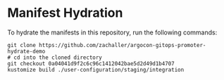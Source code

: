 # Manifest Hydration

To hydrate the manifests in this repository, run the following commands:

```shell
git clone https://github.com/zachaller/argocon-gitops-promoter-hydrate-demo
# cd into the cloned directory
git checkout 0a04041d9f2c6c96c1412042bae5d2d49d1b4707
kustomize build ./user-configuration/staging/integration
```
